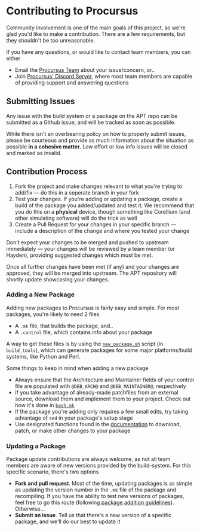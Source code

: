 # Contributing to Procursus
Community involvement is one of the main goals of this project, so we're glad you'd like to make a contribution. There are a few requirements, but they shouldn't be too unreasonable.

If you have any questions, or would like to contact team members, you can either
- Email the [Procursus Team](mailto:support@procurs.us) about your issue/concern, or..
- Join [Procursus' Discord Server](https://diatr.us/discord), where most team members are capable of providing support and answering questions

## Submitting Issues
Any issue with the build system or a package on the APT repo can be submitted as a Github issue, and will be tracked as soon as possible.

While there isn't an overbearing policy on how to properly submit issues, please be courteous and provide as much information about the situation as possible **in a cohesive matter.** Low effort or low info issues will be closed and marked as invalid.

## Contribution Process
1. Fork the project and make changes relevant to what you're trying to add/fix — do this in a seperate branch in your fork
2. Test your changes. If you're adding or updating a package, create a build of the package you added/updated and test it. We recommend that you do this on a **physical** device, though something like Corellium (and other simulating software) will do the trick as well
3. Create a Pull Request for your changes in your specific branch — include a description of the change and where you tested your change

Don't expect your changes to be merged and pushed to upstream immediately — your changes will be reviewed by a team member (or Hayden), providing suggested changes which must be met.

Once all further changes have been met (if any) and your changes are approved, they will be merged into upstream. The APT repository will shortly update showcasing your changes.

### Adding a New Package
Adding new packages to Procursus is fairly easy and simple. For most packages, you're likely to need 2 files
- A ``.mk`` file, that builds the package, and..
- A ``.control`` file, which contains info about your package

A way to get these files is by using the [``new_package.sh``](./build_tools/new_package.sh) script (in ``build_tools``), which can generate packages for some major platforms/build systems, like Python and Perl.

Some things to keep in mind when adding a new package
- Always ensure that the Architecture and Maintainer fields of your control file are populated with ``@DEB_ARCH@`` and ``@DEB_MAINTAINER@``, respectively
- If you take advantage of already-made patchfiles from an external source, download them and implement them to your project. Check out how it's done in [``bash.mk``](./makefiles/bash.mk)
- If the package you're adding only requires a few small edits, try taking advantage of ``sed`` in your package's setup stage
- Use designated functions found in the [documentation](https://github.com/ProcursusTeam/Procursus/wiki) to download, patch, or make other changes to your package

### Updating a Package
Package update contributions are always welcome, as not all team members are aware of new versions provided by the build-system. For this specific scenario, there's two options

- **Fork and pull request**. Most of the time, updating packages is as simple as updating the version number in the ``.mk`` file of the package and recompiling. If you have the ability to test new versions of packages, feel free to go this route (following [package addition guidelines](#adding-a-new-package)). Otherwise...
- **Submit an issue**. Tell us that there's a new version of a specific package, and we'll do our best to update it
